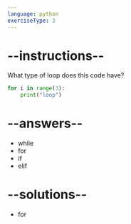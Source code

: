 ```yaml
---
language: python
exerciseType: 3
---
```


# --instructions--

What type of loop does this code have?
```python
for i in range(3):
	print("loop")
```

# --answers--

- while
- for
- if
- elif

# --solutions--

- for
